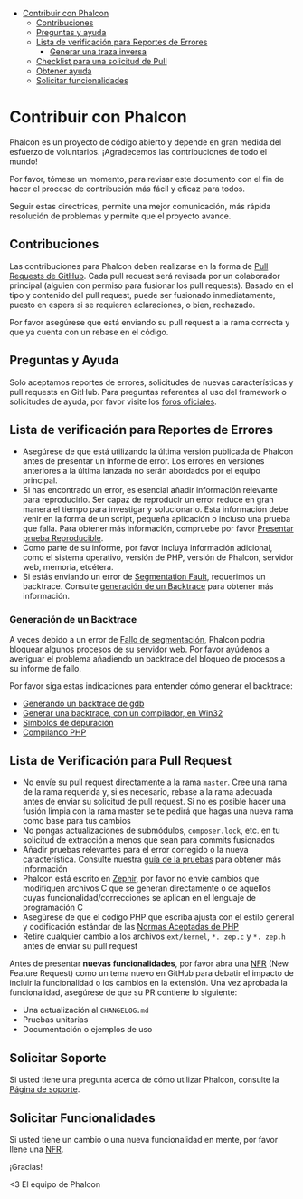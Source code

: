 <div class='article-menu'>
  <ul>
    <li>
      <a href="#contributing">Contribuir con Phalcon</a> <ul>
        <li>
          <a href="#contributions">Contribuciones</a>
        </li>
        <li>
          <a href="#questions-and-support">Preguntas y ayuda</a>
        </li>
        <li>
          <a href="#bug-report-checklist">Lista de verificación para Reportes de Errores</a> 
          <ul>
            <li>
              <a href="#bug-report-generating-backtrace">Generar una traza inversa</a>
            </li>
          </ul>
        </li>
        <li>
          <a href="#pull-request-checklist">Checklist para una solicitud de Pull</a>
        </li>
        <li>
          <a href="#getting-support">Obtener ayuda</a>
        </li>
        <li>
          <a href="#requesting-features">Solicitar funcionalidades</a>
        </li>
      </ul>
    </li>
  </ul>
</div>

<a name='contributing'></a>

# Contribuir con Phalcon

Phalcon es un proyecto de código abierto y depende en gran medida del esfuerzo de voluntarios. ¡Agradecemos las contribuciones de todo el mundo!

Por favor, tómese un momento, para revisar este documento con el fin de hacer el proceso de contribución más fácil y eficaz para todos.

Seguir estas directrices, permite una mejor comunicación, más rápida resolución de problemas y permite que el proyecto avance.

<a name='contributions'></a>

## Contribuciones

Las contribuciones para Phalcon deben realizarse en la forma de [Pull Requests de GitHub](https://help.github.com/articles/using-pull-requests/). Cada pull request será revisada por un colaborador principal (alguien con permiso para fusionar los pull requests). Basado en el tipo y contenido del pull request, puede ser fusionado inmediatamente, puesto en espera si se requieren aclaraciones, o bien, rechazado.

Por favor asegúrese que está enviando su pull request a la rama correcta y que ya cuenta con un rebase en el código.

<a name='questions-and-support'></a>

## Preguntas y Ayuda

<div class="alert alert-warning">
    <p>
       Solo aceptamos reportes de errores, solicitudes de nuevas características y pull requests en GitHub. Para preguntas referentes al uso del framework o solicitudes de ayuda, por favor visite los <a href="https://phalcon.link/forum">foros oficiales</a>.
    </p>
</div>

<a name='bug-report-checklist'></a>

## Lista de verificación para Reportes de Errores

- Asegúrese de que está utilizando la última versión publicada de Phalcon antes de presentar un informe de error. Los errores en versiones anteriores a la última lanzada no serán abordados por el equipo principal.
- Si has encontrado un error, es esencial añadir información relevante para reproducirlo. Ser capaz de reproducir un error reduce en gran manera el tiempo para investigar y solucionarlo. Esta información debe venir en la forma de un script, pequeña aplicación o incluso una prueba que falla. Para obtener más información, compruebe por favor [Presentar prueba Reproducible](https://github.com/phalcon/cphalcon/wiki/Submit-Reproducible-Test).
- Como parte de su informe, por favor incluya información adicional, como el sistema operativo, versión de PHP, versión de Phalcon, servidor web, memoria, etcétera.
- Si estás enviando un error de [Segmentation Fault](https://en.wikipedia.org/wiki/Segmentation_fault), requerimos un backtrace. Consulte [generación de un Backtrace](#bug-report-generating-backtrace) para obtener más información.

<a name='bug-report-generating-backtrace'></a>

### Generación de un Backtrace

A veces debido a un error de [Fallo de segmentación](https://en.wikipedia.org/wiki/Segmentation_fault), Phalcon podría bloquear algunos procesos de su servidor web. Por favor ayúdenos a averiguar el problema añadiendo un backtrace del bloqueo de procesos a su informe de fallo.

Por favor siga estas indicaciones para entender cómo generar el backtrace:

- [Generando un backtrace de gdb](https://bugs.php.net/bugs-generating-backtrace.php)
- [Generar una backtrace, con un compilador, en Win32](http://bugs.php.net/bugs-generating-backtrace-win32.php)
- [Símbolos de depuración](https://github.com/oerdnj/deb.sury.org/wiki/Debugging-symbols)
- [Compilando PHP](http://www.phpinternalsbook.com/build_system/building_php.html)

<a name='pull-request-checklist'></a>

## Lista de Verificación para Pull Request

- No envíe su pull request directamente a la rama `master`. Cree una rama de la rama requerida y, si es necesario, rebase a la rama adecuada antes de enviar su solicitud de pull request. Si no es posible hacer una fusión limpia con la rama master se te pedirá que hagas una nueva rama como base para tus cambios
- No pongas actualizaciones de submódulos, `composer.lock`, etc. en tu solicitud de extracción a menos que sean para commits fusionados
- Añadir pruebas relevantes para el error corregido o la nueva característica. Consulte nuestra [guía de la pruebas](https://github.com/phalcon/cphalcon/blob/master/tests/README.md) para obtener más información
- Phalcon está escrito en [Zephir](https://zephir-lang.com/), por favor no envíe cambios que modifiquen archivos C que se generan directamente o de aquellos cuyas funcionalidad/correcciones se aplican en el lenguaje de programación C
- Asegúrese de que el código PHP que escriba ajusta con el estilo general y codificación estándar de las [Normas Aceptadas de PHP](http://www.php-fig.org/psr/)
- Retire cualquier cambio a los archivos `ext/kernel`, `*. zep.c` y `*. zep.h` antes de enviar su pull request

Antes de presentar **nuevas funcionalidades**, por favor abra una [NFR](/[[language]]/[[version]]/new-feature-request) (New Feature Request) como un tema nuevo en GitHub para debatir el impacto de incluir la funcionalidad o los cambios en la extensión. Una vez aprobada la funcionalidad, asegúrese de que su PR contiene lo siguiente:

- Una actualización al `CHANGELOG.md`
- Pruebas unitarias
- Documentación o ejemplos de uso

<a name='getting-support'></a>

## Solicitar Soporte

Si usted tiene una pregunta acerca de cómo utilizar Phalcon, consulte la [Página de soporte](https://phalconphp.com/support).

<a name='requesting-features'></a>

## Solicitar Funcionalidades

Si usted tiene un cambio o una nueva funcionalidad en mente, por favor llene una [NFR](/[[language]]/[[version]]/new-feature-request).

¡Gracias!

&lt;3 El equipo de Phalcon